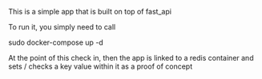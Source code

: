 This is a simple app that is built on top of fast_api

To run it, you simply need to call

sudo docker-compose up -d

At the point of this check in, then the app is linked to a redis container and sets / checks a key value within it as a proof of concept
